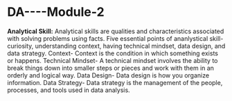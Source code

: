 # DA----Module-2
**Analytical Skill:** Analytical skills are qualities and characteristics associated with solving problems using facts.
Five essential points of ananlystical skill- curiosity, understanding context, having technical mindset, data design, and data strategy.
Context- Context is the condition in which something exists or happens.
Technical Mindset- A technical mindset involves the ability to break things down into smaller steps or pieces and work with them in an orderly and logical way.
Data Design- Data design is how you organize information. 
Data Strategy- Data strategy is the management of the people, processes, and tools used in data analysis. 
